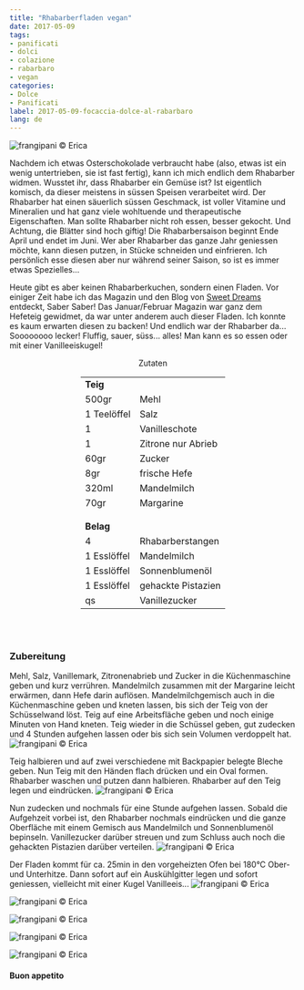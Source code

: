 ```yaml
---
title: "Rhabarberfladen vegan"
date: 2017-05-09
tags:
- panificati
- dolci
- colazione 
- rabarbaro
- vegan
categories:
- Dolce
- Panificati  
label: 2017-05-09-focaccia-dolce-al-rabarbaro
lang: de
---
```

![](../2017-05-09-focaccia-dolce-al-rabarbaro/header.jpg "frangipani © Erica")

Nachdem ich etwas Osterschokolade verbraucht habe (also, etwas ist ein wenig untertrieben, sie ist fast fertig), kann ich mich endlich dem Rhabarber widmen. Wusstet ihr, dass Rhabarber ein Gemüse ist? Ist eigentlich komisch, da dieser meistens in süssen Speisen verarbeitet wird. Der Rhabarber hat einen säuerlich süssen Geschmack, ist voller Vitamine und Mineralien und hat ganz viele wohltuende und therapeutische Eigenschaften. Man sollte Rhabarber nicht roh essen, besser gekocht. Und Achtung, die Blätter sind hoch giftig! Die Rhabarbersaison beginnt Ende April und endet im Juni. Wer aber Rhabarber das ganze Jahr geniessen möchte, kann diesen putzen, in Stücke schneiden und einfrieren. Ich persönlich esse diesen aber nur während seiner Saison, so ist es immer etwas Spezielles...

Heute gibt es aber keinen Rhabarberkuchen, sondern einen Fladen. Vor einiger Zeit habe ich das Magazin und den Blog von <a href="http://www.sweet-dreams-blog.de" target="_blank">Sweet Dreams</a> entdeckt, Saber Saber! Das Januar/Februar Magazin war ganz dem Hefeteig gewidmet, da war unter anderem auch dieser Fladen. Ich konnte es kaum erwarten diesen zu backen! Und endlich war der Rhabarber da... Soooooooo lecker! Fluffig, sauer, süss... alles! Man kann es so essen oder mit einer Vanilleeiskugel!

<div id="wrapper" style="text-align: center">
  <div id="yourdiv" style="display: inline-block;">
    <div class="ingredients">
      <div class="ingredients-title">Zutaten</div>
      <table>
        <tbody>
          <tr>          
            <td colspan="2"><b>Teig</b></td>
          </tr>      
          <tr>
            <td>500gr</td>
            <td>Mehl</td>
          </tr>
          <tr>
            <td>1 Teelöffel</td>
            <td>Salz</td>
          </tr>
          <tr>
            <td>1</td>
            <td>Vanilleschote</td>
          </tr>
          <tr>
            <td>1</td>
            <td>Zitrone nur Abrieb</td>
          </tr>
          <tr>
            <td>60gr</td>
            <td>Zucker</td>
          </tr>
          <tr>
            <td>8gr</td>
            <td>frische Hefe</td>
          </tr>
          <tr>
            <td>320ml</td>
            <td>Mandelmilch</td>
          </tr>
          <tr>
            <td>70gr</td>
            <td>Margarine</td>        
          </tr>
          <tr style="height: 15px;"></tr>
          <tr>          
            <td colspan="2"><b>Belag</b></td>
          </tr>      
          <tr>
            <td>4</td>
            <td>Rhabarberstangen</td>
          </tr>
          <tr>
            <td>1 Esslöffel</td>
            <td>Mandelmilch</td>        
          </tr>
          <tr>
            <td>1 Esslöffel</td>
            <td>Sonnenblumenöl</td>
          </tr>
          <tr>
            <td>1 Esslöffel</td>
            <td>gehackte Pistazien</td>        
          </tr>
          <tr>
            <td>qs</td>
            <td>Vanillezucker</td>
          </tr>
        </tbody>
      </table>
      <br></br>
    </div>
  </div>
</div>


<h3>
  <font color="grey">
    <i class="fa-solid fa-gears"></i>
  </font> Zubereitung
</h3>

Mehl, Salz, Vanillemark, Zitronenabrieb und Zucker in die Küchenmaschine geben und kurz verrühren. Mandelmilch zusammen mit der Margarine leicht erwärmen, dann Hefe darin auflösen. Mandelmilchgemisch auch in die Küchenmaschine geben und kneten lassen, bis sich der Teig von der Schüsselwand löst. Teig auf eine Arbeitsfläche geben und noch einige Minuten von Hand kneten. Teig wieder in die Schüssel geben, gut zudecken und 4 Stunden aufgehen lassen oder bis sich sein Volumen verdoppelt hat.
![](../2017-05-09-focaccia-dolce-al-rabarbaro/impasto.jpg "frangipani © Erica")

Teig halbieren und auf zwei verschiedene mit Backpapier belegte Bleche geben. Nun Teig mit den Händen flach drücken und ein Oval formen. Rhabarber waschen und putzen dann halbieren. Rhabarber auf den Teig legen und eindrücken. 
![](../2017-05-09-focaccia-dolce-al-rabarbaro/teglia.jpg "frangipani © Erica")

Nun zudecken und nochmals für eine Stunde aufgehen lassen. Sobald die Aufgehzeit vorbei ist, den Rhabarber nochmals eindrücken und die ganze Oberfläche mit einem Gemisch aus Mandelmilch und Sonnenblumenöl bepinseln. Vanillezucker darüber streuen und zum Schluss auch noch die gehackten Pistazien darüber verteilen.
![](../2017-05-09-focaccia-dolce-al-rabarbaro/tegliafinita.jpg "frangipani © Erica")

Der Fladen kommt für ca. 25min in den vorgeheizten Ofen bei 180°C Ober- und Unterhitze. Dann sofort auf ein Auskühlgitter legen und sofort geniessen, vielleicht mit einer Kugel Vanilleeis...
![](../2017-05-09-focaccia-dolce-al-rabarbaro/risultato1.jpg "frangipani © Erica")

![](../2017-05-09-focaccia-dolce-al-rabarbaro/risultato2.jpg "frangipani © Erica")

![](../2017-05-09-focaccia-dolce-al-rabarbaro/risultato3.jpg "frangipani © Erica")

![](../2017-05-09-focaccia-dolce-al-rabarbaro/risultato4.jpg "frangipani © Erica")

![](../2017-05-09-focaccia-dolce-al-rabarbaro/risultato5.jpg "frangipani © Erica")

<h4>Buon appetito
  <font color="red">
    <i class="fa-regular fa-face-smile"></i>
  </font>
</h4>